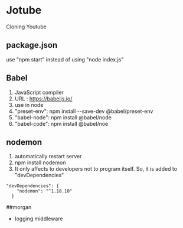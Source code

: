 # Jotube

Cloning Youtube

## package.json

use "npm start" instead of using "node index.js"

## Babel

1. JavaScript compiler
2. URL : https://babeljs.io/
3. use in node
4. "preset-env": npm install --save-dev @babel/preset-env
5. "babel-node": npm install @babel/node
6. "babel-code": npm install @babel/noe

## nodemon

1. automatically restart server
2. npm install nodemon
3. It only affects to developers not to program itself. So, it is added to "devDependencies"

```
"devDependencies": {
    "nodemon": "^1.18.10"
  }
```

##morgan

- logging middleware

